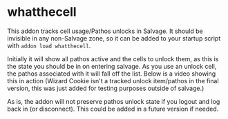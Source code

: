 # whatthecell

This addon tracks cell usage/Pathos unlocks in Salvage. It should be invisible in any non-Salvage zone, so it can be added to your startup script with `addon load whatthecell`.

Initially it will show all pathos active and the cells to unlock them, as this is the state you should be in on entering salvage. As you use an unlock cell, the pathos associated with it will fall off the list. Below is a video showing this in action (Wizard Cookie isn't a tracked unlock item/pathos in the final version, this was just added for testing purposes outside of salvage.)

As is, the addon will not preserve pathos unlock state if you logout and log back in (or disconnect). This could be added in a future version if needed.
